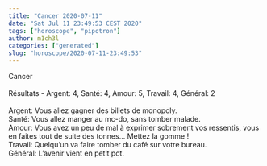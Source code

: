 ```yaml
---
title: "Cancer 2020-07-11"
date: "Sat Jul 11 23:49:53 CEST 2020"
tags: ["horoscope", "pipotron"]
author: m1ch3l
categories: ["generated"]
slug: "horoscope/2020-07-11-23:49:53"
---
```


Cancer<br>
<br>
Résultats - Argent: 4, Santé: 4, Amour: 5, Travail: 4, Général: 2<br>
<br>
Argent:  Vous allez gagner des billets de monopoly. <br>
Santé:   Vous allez manger au mc-do, sans tomber malade. <br>
Amour:   Vous avez un peu de mal à exprimer sobrement vos ressentis, vous en faites tout de suite des tonnes... Mettez la gomme !<br>
Travail: Quelqu’un va faire tomber du café sur votre bureau. <br>
Général: L’avenir vient en petit pot.<br>
